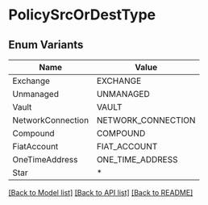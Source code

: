 # PolicySrcOrDestType

## Enum Variants

| Name | Value |
|---- | -----|
| Exchange | EXCHANGE |
| Unmanaged | UNMANAGED |
| Vault | VAULT |
| NetworkConnection | NETWORK_CONNECTION |
| Compound | COMPOUND |
| FiatAccount | FIAT_ACCOUNT |
| OneTimeAddress | ONE_TIME_ADDRESS |
| Star | * |


[[Back to Model list]](../README.md#documentation-for-models) [[Back to API list]](../README.md#documentation-for-api-endpoints) [[Back to README]](../README.md)


